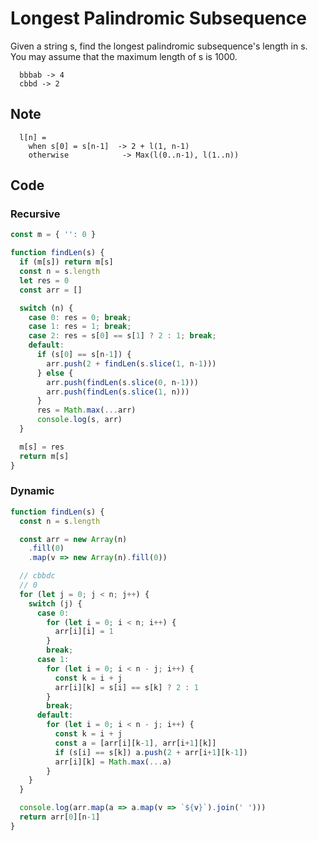 # Longest Palindromic Subsequence

Given a string s, find the longest palindromic subsequence's length in s. You may assume that the maximum length of s is 1000.

```
  bbbab -> 4
  cbbd -> 2
```

## Note

```
  l[n] =
    when s[0] = s[n-1]  -> 2 + l(1, n-1)
    otherwise            -> Max(l(0..n-1), l(1..n))
```

## Code

### Recursive

```Javascript
const m = { '': 0 }

function findLen(s) {
  if (m[s]) return m[s]
  const n = s.length
  let res = 0
  const arr = []

  switch (n) {
    case 0: res = 0; break;
    case 1: res = 1; break;
    case 2: res = s[0] == s[1] ? 2 : 1; break;
    default:
      if (s[0] == s[n-1]) {
        arr.push(2 + findLen(s.slice(1, n-1)))
      } else {
        arr.push(findLen(s.slice(0, n-1)))
        arr.push(findLen(s.slice(1, n)))
      }
      res = Math.max(...arr)
      console.log(s, arr)
  }

  m[s] = res
  return m[s]
}
```

### Dynamic

```javascript
function findLen(s) {
  const n = s.length

  const arr = new Array(n)
    .fill(0)
    .map(v => new Array(n).fill(0))

  // cbbdc
  // 0  
  for (let j = 0; j < n; j++) {
    switch (j) {
      case 0:
        for (let i = 0; i < n; i++) {
          arr[i][i] = 1
        }
        break;
      case 1:
        for (let i = 0; i < n - j; i++) {
          const k = i + j
          arr[i][k] = s[i] == s[k] ? 2 : 1
        }
        break;
      default:
        for (let i = 0; i < n - j; i++) {
          const k = i + j
          const a = [arr[i][k-1], arr[i+1][k]]
          if (s[i] == s[k]) a.push(2 + arr[i+1][k-1])
          arr[i][k] = Math.max(...a)
        }
    }
  }

  console.log(arr.map(a => a.map(v => `${v}`).join(' ')))
  return arr[0][n-1]
}
```
